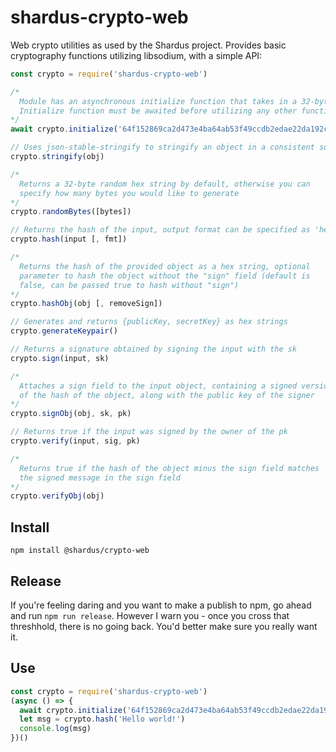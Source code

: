 # shardus-crypto-web
Web crypto utilities as used by the Shardus project. Provides basic cryptography functions utilizing libsodium, with a simple API:

```JavaScript
const crypto = require('shardus-crypto-web')

/*
  Module has an asynchronous initialize function that takes in a 32-byte hex key as required by node-sodium for generic hashing.
  Initialize function must be awaited before utilizing any other functions in your code.
*/
await crypto.initialize('64f152869ca2d473e4ba64ab53f49ccdb2edae22da192c126850970e788af347')

// Uses json-stable-stringify to stringify an object in a consistent sorted manner; returns a string
crypto.stringify(obj)

/*
  Returns a 32-byte random hex string by default, otherwise you can
  specify how many bytes you would like to generate
*/
crypto.randomBytes([bytes])

// Returns the hash of the input, output format can be specified as 'hex' or 'buffer'
crypto.hash(input [, fmt])

/*
  Returns the hash of the provided object as a hex string, optional
  parameter to hash the object without the "sign" field (default is
  false, can be passed true to hash without "sign")
*/
crypto.hashObj(obj [, removeSign])

// Generates and returns {publicKey, secretKey} as hex strings
crypto.generateKeypair()

// Returns a signature obtained by signing the input with the sk
crypto.sign(input, sk)

/*
  Attaches a sign field to the input object, containing a signed version
  of the hash of the object, along with the public key of the signer
*/
crypto.signObj(obj, sk, pk)

// Returns true if the input was signed by the owner of the pk
crypto.verify(input, sig, pk)

/*
  Returns true if the hash of the object minus the sign field matches
  the signed message in the sign field
*/
crypto.verifyObj(obj)
```

## Install

`npm install @shardus/crypto-web`

## Release

If you're feeling daring and you want to make a publish to npm, go ahead and run
`npm run release`. However I warn you - once you cross that threshhold, there is no
going back. You'd better make sure you really want it.

## Use

```JavaScript
const crypto = require('shardus-crypto-web')
(async () => {
  await crypto.initialize('64f152869ca2d473e4ba64ab53f49ccdb2edae22da192c126850970e788af347')
  let msg = crypto.hash('Hello world!')
  console.log(msg)
})()
```
